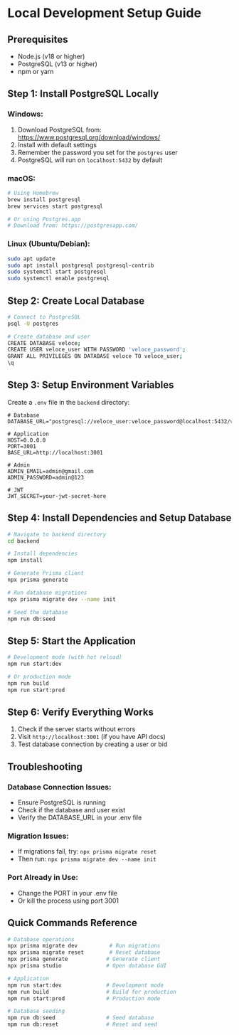 # Local Development Setup Guide

## Prerequisites
- Node.js (v18 or higher)
- PostgreSQL (v13 or higher)
- npm or yarn

## Step 1: Install PostgreSQL Locally

### Windows:
1. Download PostgreSQL from: https://www.postgresql.org/download/windows/
2. Install with default settings
3. Remember the password you set for the `postgres` user
4. PostgreSQL will run on `localhost:5432` by default

### macOS:
```bash
# Using Homebrew
brew install postgresql
brew services start postgresql

# Or using Postgres.app
# Download from: https://postgresapp.com/
```

### Linux (Ubuntu/Debian):
```bash
sudo apt update
sudo apt install postgresql postgresql-contrib
sudo systemctl start postgresql
sudo systemctl enable postgresql
```

## Step 2: Create Local Database

```bash
# Connect to PostgreSQL
psql -U postgres

# Create database and user
CREATE DATABASE veloce;
CREATE USER veloce_user WITH PASSWORD 'veloce_password';
GRANT ALL PRIVILEGES ON DATABASE veloce TO veloce_user;
\q
```

## Step 3: Setup Environment Variables

Create a `.env` file in the `backend` directory:

```env
# Database
DATABASE_URL="postgresql://veloce_user:veloce_password@localhost:5432/veloce"

# Application
HOST=0.0.0.0
PORT=3001
BASE_URL=http://localhost:3001

# Admin
ADMIN_EMAIL=admin@gmail.com
ADMIN_PASSWORD=admin@123

# JWT
JWT_SECRET=your-jwt-secret-here
```

## Step 4: Install Dependencies and Setup Database

```bash
# Navigate to backend directory
cd backend

# Install dependencies
npm install

# Generate Prisma client
npx prisma generate

# Run database migrations
npx prisma migrate dev --name init

# Seed the database
npm run db:seed
```

## Step 5: Start the Application

```bash
# Development mode (with hot reload)
npm run start:dev

# Or production mode
npm run build
npm run start:prod
```

## Step 6: Verify Everything Works

1. Check if the server starts without errors
2. Visit `http://localhost:3001` (if you have API docs)
3. Test database connection by creating a user or bid

## Troubleshooting

### Database Connection Issues:
- Ensure PostgreSQL is running
- Check if the database and user exist
- Verify the DATABASE_URL in your .env file

### Migration Issues:
- If migrations fail, try: `npx prisma migrate reset`
- Then run: `npx prisma migrate dev --name init`

### Port Already in Use:
- Change the PORT in your .env file
- Or kill the process using port 3001

## Quick Commands Reference

```bash
# Database operations
npx prisma migrate dev          # Run migrations
npx prisma migrate reset        # Reset database
npx prisma generate            # Generate client
npx prisma studio              # Open database GUI

# Application
npm run start:dev              # Development mode
npm run build                  # Build for production
npm run start:prod             # Production mode

# Database seeding
npm run db:seed                # Seed database
npm run db:reset               # Reset and seed
```
